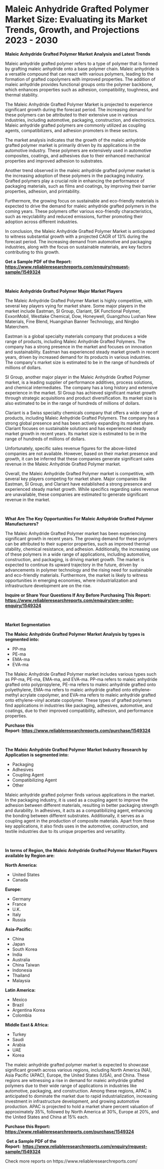<p><h1>Maleic Anhydride Grafted Polymer Market Size: Evaluating its Market Trends, Growth, and Projections 2023 - 2030</h1></p><p><strong>Maleic Anhydride Grafted Polymer Market Analysis and Latest Trends</strong></p>
<p><p>Maleic anhydride grafted polymer refers to a type of polymer that is formed by grafting maleic anhydride onto a base polymer chain. Maleic anhydride is a versatile compound that can react with various polymers, leading to the formation of grafted copolymers with improved properties. The addition of maleic anhydride provides functional groups onto the polymer backbone, which enhances properties such as adhesion, compatibility, toughness, and thermal stability.</p><p>The Maleic Anhydride Grafted Polymer Market is projected to experience significant growth during the forecast period. The increasing demand for these polymers can be attributed to their extensive use in various industries, including automotive, packaging, construction, and electronics. Maleic anhydride grafted polymers are commonly utilized as coupling agents, compatibilizers, and adhesion promoters in these sectors.</p><p>The market analysis indicates that the growth of the maleic anhydride grafted polymer market is primarily driven by its applications in the automotive industry. These polymers are extensively used in automotive composites, coatings, and adhesives due to their enhanced mechanical properties and improved adhesion to substrates.</p><p>Another trend observed in the maleic anhydride grafted polymer market is the increasing adoption of these polymers in the packaging industry. Grafted polymers play a crucial role in enhancing the performance of packaging materials, such as films and coatings, by improving their barrier properties, adhesion, and printability.</p><p>Furthermore, the growing focus on sustainable and eco-friendly materials is expected to drive the demand for maleic anhydride grafted polymers in the coming years. These polymers offer various eco-friendly characteristics, such as recyclability and reduced emissions, further promoting their adoption across different industries.</p><p>In conclusion, the Maleic Anhydride Grafted Polymer Market is anticipated to witness substantial growth with a projected CAGR of 13% during the forecast period. The increasing demand from automotive and packaging industries, along with the focus on sustainable materials, are key factors contributing to this growth.</p></p>
<p><strong>Get a Sample PDF of the Report:&nbsp; <a href="https://www.reliableresearchreports.com/enquiry/request-sample/1549324">https://www.reliableresearchreports.com/enquiry/request-sample/1549324</a></strong></p>
<p>&nbsp;</p>
<p><strong>Maleic Anhydride Grafted Polymer Major Market Players</strong></p>
<p><p>The Maleic Anhydride Grafted Polymer Market is highly competitive, with several key players vying for market share. Some major players in the market include Eastman, SI Group, Clariant, SK Functional Polymer, ExxonMobil, Westlake Chemical, Dow, Honeywell, Guangzhou Lushan New Materials, Fine Blend, Huangshan Banner Technology, and Ningbo Materchem.</p><p>Eastman is a global specialty materials company that produces a wide range of products, including Maleic Anhydride Grafted Polymers. The company has a strong presence in the market and focuses on innovation and sustainability. Eastman has experienced steady market growth in recent years, driven by increased demand for its products in various industries. The company's market size is estimated to be in the range of hundreds of millions of dollars.</p><p>SI Group, another major player in the Maleic Anhydride Grafted Polymer market, is a leading supplier of performance additives, process solutions, and chemical intermediates. The company has a long history and extensive experience in the market. SI Group has achieved significant market growth through strategic acquisitions and product diversification. Its market size is also estimated to be in the range of hundreds of millions of dollars.</p><p>Clariant is a Swiss specialty chemicals company that offers a wide range of products, including Maleic Anhydride Grafted Polymers. The company has a strong global presence and has been actively expanding its market share. Clariant focuses on sustainable solutions and has experienced steady market growth in recent years. Its market size is estimated to be in the range of hundreds of millions of dollars.</p><p>Unfortunately, specific sales revenue figures for the above-listed companies are not available. However, based on their market presence and growth, it can be inferred that these companies generate significant sales revenue in the Maleic Anhydride Grafted Polymer market.</p><p>Overall, the Maleic Anhydride Grafted Polymer market is competitive, with several key players competing for market share. Major companies like Eastman, SI Group, and Clariant have established a strong presence and experienced steady market growth. While specifics regarding sales revenue are unavailable, these companies are estimated to generate significant revenue in the market.</p></p>
<p>&nbsp;</p>
<p><strong>What Are The Key Opportunities For Maleic Anhydride Grafted Polymer Manufacturers?</strong></p>
<p><p>The Maleic Anhydride Grafted Polymer market has been experiencing significant growth in recent years. The growing demand for these polymers can be attributed to their superior properties, such as improved thermal stability, chemical resistance, and adhesion. Additionally, the increasing use of these polymers in a wide range of applications, including automotive, construction, and packaging, is driving market growth. The market is expected to continue its upward trajectory in the future, driven by advancements in polymer technology and the rising need for sustainable and eco-friendly materials. Furthermore, the market is likely to witness opportunities in emerging economies, where industrialization and infrastructure development are on the rise.</p></p>
<p><strong>Inquire or Share Your Questions If Any Before Purchasing This Report: <a href="https://www.reliableresearchreports.com/enquiry/pre-order-enquiry/1549324">https://www.reliableresearchreports.com/enquiry/pre-order-enquiry/1549324</a></strong></p>
<p>&nbsp;</p>
<p><strong>Market Segmentation</strong></p>
<p><strong>The Maleic Anhydride Grafted Polymer Market Analysis by types is segmented into:</strong></p>
<p><ul><li>PP-ma</li><li>PE-ma</li><li>EMA-ma</li><li>EVA-ma</li></ul></p>
<p><p>The Maleic Anhydride Grafted Polymer market includes various types such as PP-ma, PE-ma, EMA-ma, and EVA-ma. PP-ma refers to maleic anhydride grafted onto polypropylene, PE-ma refers to maleic anhydride grafted onto polyethylene, EMA-ma refers to maleic anhydride grafted onto ethylene-methyl acrylate copolymer, and EVA-ma refers to maleic anhydride grafted onto ethylene-vinyl acetate copolymer. These types of grafted polymers find applications in industries like packaging, adhesives, automotive, and coatings, due to their improved compatibility, adhesion, and performance properties.</p></p>
<p><strong>Purchase this Report:&nbsp;<a href="https://www.reliableresearchreports.com/purchase/1549324">https://www.reliableresearchreports.com/purchase/1549324</a></strong></p>
<p>&nbsp;</p>
<p><strong>The Maleic Anhydride Grafted Polymer Market Industry Research by Application is segmented into:</strong></p>
<p><ul><li>Packaging</li><li>Adhesives</li><li>Coupling Agent</li><li>Compatibilizing Agent</li><li>Other</li></ul></p>
<p><p>Maleic anhydride grafted polymer finds various applications in the market. In the packaging industry, it is used as a coupling agent to improve the adhesion between different materials, resulting in better packaging strength and durability. In adhesives, it acts as a compatibilizing agent, enhancing the bonding between different substrates. Additionally, it serves as a coupling agent in the production of composite materials. Apart from these key applications, it also finds uses in the automotive, construction, and textile industries due to its unique properties and versatility.</p></p>
<p>&nbsp;</p>
<p><strong>In terms of Region, the Maleic Anhydride Grafted Polymer Market Players available by Region are:</strong></p>
<p>
    <p> <strong> North America: </strong>
        <ul>
            <li>United States</li>
            <li>Canada</li>
        </ul>
        </p> 
    <p> <strong> Europe: </strong>
        <ul>
            <li>Germany</li>
            <li>France</li>
            <li>U.K.</li>
            <li>Italy</li>
            <li>Russia</li>
        </ul>
        </p> 
    <p> <strong> Asia-Pacific: </strong>
        <ul>
            <li>China</li>
            <li>Japan</li>
            <li>South Korea</li>
            <li>India</li>
            <li>Australia</li>
            <li>China Taiwan</li>
            <li>Indonesia</li>
            <li>Thailand</li>
            <li>Malaysia</li>
        </ul>
        </p> 
    <p> <strong> Latin America: </strong>
        <ul>
            <li>Mexico</li>
            <li>Brazil</li>
            <li>Argentina Korea</li>
            <li>Colombia</li>
        </ul>
        </p> 
    <p> <strong> Middle East & Africa: </strong>
        <ul>
            <li>Turkey</li>
            <li>Saudi</li>
            <li>Arabia</li>
            <li>UAE</li>
            <li>Korea</li>
        </ul>
    </p>
    </p>
<p><p>The maleic anhydride grafted polymer market is expected to showcase significant growth across various regions, including North America (NA), Asia Pacific (APAC), Europe, the United States (USA), and China. These regions are witnessing a rise in demand for maleic anhydride grafted polymers due to their wide range of applications in industries like automotive, packaging, and construction. Among these regions, APAC is anticipated to dominate the market due to rapid industrialization, increasing investment in infrastructure development, and growing automotive production. APAC is projected to hold a market share percent valuation of approximately 35%, followed by North America at 30%, Europe at 20%, and the United States and China at 15% each.</p></p>
<p><strong>Purchase this Report: <a href="https://www.reliableresearchreports.com/purchase/1549324">https://www.reliableresearchreports.com/purchase/1549324</a></strong></p>
<p>&nbsp;<strong>Get a Sample PDF of the Report:&nbsp;&nbsp;<a href="https://www.reliableresearchreports.com/enquiry/request-sample/1549324">https://www.reliableresearchreports.com/enquiry/request-sample/1549324</a></strong></p>
<p><strong></strong></p>
<p>Check more reports on https://www.reliableresearchreports.com/</p>
